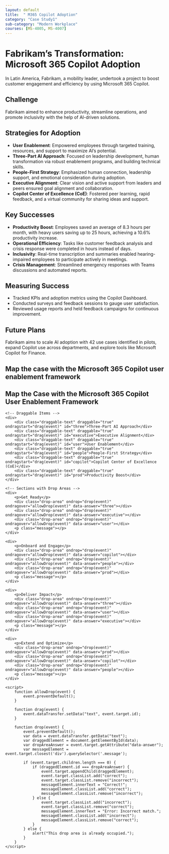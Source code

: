 ```yaml
---
layout: default
title:  " M365 Copilot Adoption"
category: "Case Study1"
sub-category: "Modern Workplace"
courses: [MS-4005, MS-4007]
---
```



# Fabrikam’s Transformation: Microsoft 365 Copilot Adoption

In Latin America, Fabrikam, a mobility leader, undertook a project to boost customer engagement and efficiency by using Microsoft 365 Copilot.

## Challenge
Fabrikam aimed to enhance productivity, streamline operations, and promote inclusivity with the help of AI-driven solutions.

## Strategies for Adoption
- **User Enablement**: Empowered employees through targeted training, resources, and support to maximize AI’s potential.
- **Three-Part AI Approach**: Focused on leadership development, human transformation via robust enablement programs, and building technical skills.
- **People-First Strategy**: Emphasized human connection, leadership support, and emotional consideration during adoption.
- **Executive Alignment**: Clear vision and active support from leaders and peers ensured goal alignment and collaboration.
- **Copilot Center of Excellence (CoE)**: Fostered peer learning, rapid feedback, and a virtual community for sharing ideas and support.

## Key Successes
- **Productivity Boost**: Employees saved an average of 8.3 hours per month, with heavy users saving up to 25 hours, achieving a 10.6% productivity increase.
- **Operational Efficiency**: Tasks like customer feedback analysis and crisis response were completed in hours instead of days.
- **Inclusivity**: Real-time transcription and summaries enabled hearing-impaired employees to participate actively in meetings.
- **Crisis Management**: Streamlined emergency responses with Teams discussions and automated reports.

## Measuring Success
- Tracked KPIs and adoption metrics using the Copilot Dashboard.
- Conducted surveys and feedback sessions to gauge user satisfaction.
- Reviewed usage reports and held feedback campaigns for continuous improvement.

## Future Plans
Fabrikam aims to scale AI adoption with 42 use cases identified in pilots, expand Copilot use across departments, and explore tools like Microsoft Copilot for Finance.


## Map the case with the Microsoft 365 Copilot user enablement framework

<html lang="en">
<head>
    <meta charset="UTF-8">
    <meta name="viewport" content="width=device-width, initial-scale=1.0">
    <title>Microsoft 365 Copilot Framework</title>
    <style>
        .draggable-text {
            display: inline-block;
            margin: 10px;
            padding: 10px 20px;
            border: 2px solid #ccc;
            border-radius: 5px;
            background-color: #fff;
            cursor: pointer;
            box-shadow: 0 4px 6px rgba(0, 0, 0, 0.1);
            transition: background-color 0.3s, transform 0.3s;
        }
        .draggable-text:hover {
            background-color: #e0e0e0;
            transform: scale(1.05);
        }
        .drop-area {
            width: 300px;
            height: 50px;
            border: 2px dashed #ccc;
            border-radius: 5px;
            margin: 10px;
            display: inline-block;
            vertical-align: top;
            background-color: #fafafa;
            box-shadow: 0 4px 6px rgba(0, 0, 0, 0.1);
            transition: background-color 0.3s, border-color 0.3s;
        }
        .drop-area:hover {
            background-color: #f0f0f0;
            border-color: #bbb;
        }
        .drop-area.correct {
            background-color: #d4edda;
            border-color: #c3e6cb;
        }
        .drop-area.incorrect {
            background-color: #f8d7da;
            border-color: #f5c6cb;
        }
        .message {
            font-size: 1.2em;
            margin-top: 20px;
            padding: 10px;
            border-radius: 5px;
            display: inline-block;
        }
        .message.correct {
            color: #155724;
            background-color: #d4edda;
            border: 1px solid #c3e6cb;
        }
        .message.incorrect {
            color: #721c24;
            background-color: #f8d7da;
            border: 1px solid #f5c6cb;
        }
    </style>
</head>
<body>
    <h2>Map the Case with the Microsoft 365 Copilot User Enablement Framework</h2>

    <!-- Draggable Items -->
    <div>
        <div class="draggable-text" draggable="true" ondragstart="drag(event)" id="three">Three-Part AI Approach</div>
        <div class="draggable-text" draggable="true" ondragstart="drag(event)" id="executive">Executive Alignment</div>
        <div class="draggable-text" draggable="true" ondragstart="drag(event)" id="user">User Enablement</div>
        <div class="draggable-text" draggable="true" ondragstart="drag(event)" id="people">People-First Strategy</div>
        <div class="draggable-text" draggable="true" ondragstart="drag(event)" id="copilot">Copilot Center of Excellence (CoE)</div>
        <div class="draggable-text" draggable="true" ondragstart="drag(event)" id="prod">Productivity Boost</div>
    </div>

    <!-- Sections with Drop Areas -->
    <div>
        <p>Get Ready</p>
        <div class="drop-area" ondrop="drop(event)" ondragover="allowDrop(event)" data-answer="three"></div>
        <div class="drop-area" ondrop="drop(event)" ondragover="allowDrop(event)" data-answer="executive"></div>
        <div class="drop-area" ondrop="drop(event)" ondragover="allowDrop(event)" data-answer="user"></div>
        <p class="message"></p>
    </div>

    <div>
        <p>Onboard and Engage</p>
        <div class="drop-area" ondrop="drop(event)" ondragover="allowDrop(event)" data-answer="copilot"></div>
        <div class="drop-area" ondrop="drop(event)" ondragover="allowDrop(event)" data-answer="people"></div>
        <div class="drop-area" ondrop="drop(event)" ondragover="allowDrop(event)" data-answer="prod"></div>
        <p class="message"></p>
    </div>

    <div>
        <p>Deliver Impact</p>
        <div class="drop-area" ondrop="drop(event)" ondragover="allowDrop(event)" data-answer="three"></div>
        <div class="drop-area" ondrop="drop(event)" ondragover="allowDrop(event)" data-answer="user"></div>
        <div class="drop-area" ondrop="drop(event)" ondragover="allowDrop(event)" data-answer="executive"></div>
        <p class="message"></p>
    </div>

    <div>
        <p>Extend and Optimize</p>
        <div class="drop-area" ondrop="drop(event)" ondragover="allowDrop(event)" data-answer="prod"></div>
        <div class="drop-area" ondrop="drop(event)" ondragover="allowDrop(event)" data-answer="copilot"></div>
        <div class="drop-area" ondrop="drop(event)" ondragover="allowDrop(event)" data-answer="people"></div>
        <p class="message"></p>
    </div>

    <script>
        function allowDrop(event) {
            event.preventDefault();
        }

        function drag(event) {
            event.dataTransfer.setData("text", event.target.id);
        }

        function drop(event) {
            event.preventDefault();
            var data = event.dataTransfer.getData("text");
            var draggedElement = document.getElementById(data);
            var dropAreaAnswer = event.target.getAttribute("data-answer");
            var messageElement = event.target.closest('div').querySelector('.message');

            if (event.target.children.length === 0) {
                if (draggedElement.id === dropAreaAnswer) {
                    event.target.appendChild(draggedElement);
                    event.target.classList.add("correct");
                    event.target.classList.remove("incorrect");
                    messageElement.innerText = "Correct!";
                    messageElement.classList.add("correct");
                    messageElement.classList.remove("incorrect");
                } else {
                    event.target.classList.add("incorrect");
                    event.target.classList.remove("correct");
                    messageElement.innerText = "Error: Incorrect match.";
                    messageElement.classList.add("incorrect");
                    messageElement.classList.remove("correct");
                }
            } else {
                alert("This drop area is already occupied.");
            }
        }
    </script>
</body>
</html>
